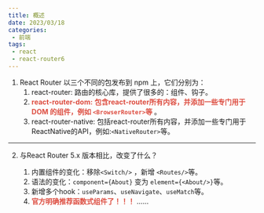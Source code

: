 ```yaml
---
title: 概述
date: 2023/03/18
categories:
 - 前端
tags:
 - react
 - react-router6
---
```


1. React Router 以三个不同的包发布到 npm 上，它们分别为：
    1. react-router: 路由的核心库，提供了很多的：组件、钩子。
    2. <strong style="color:#dd4d40">**react-router-dom:**</strong > <strong style="color:#dd4d40">包含react-router所有内容，并添加一些专门用于 DOM 的组件，例如 `<BrowserRouter>`等 </strong>。
    3. react-router-native: 包括react-router所有内容，并添加一些专门用于ReactNative的API，例如:`<NativeRouter>`等。
---
2. 与React Router 5.x 版本相比，改变了什么？

    1. 内置组件的变化：移除`<Switch/>` ，新增 `<Routes/>`等。
    2. 语法的变化：`component={About}` 变为 `element={<About/>}`等。
    3. 新增多个hook：`useParams`、`useNavigate`、`useMatch`等。
    4. <strong style="color:#dd4d40">官方明确推荐函数式组件了！！！</strong>
    ......